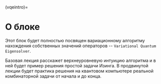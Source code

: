 (vqeintro)=

# О блоке

Этот блок будет полностью посвящен вариационному алгоритму нахождения собственных значений операторов -- `Variational Quantum Eigensolver`.

Базовая лекция расскажет верхнеуровневую интуицию алгоритма и в ней будет пример решения простой задачи Изинга. В продвинутой лекции будет практика решения на квантовом компьютере реальной комбинаторной задачи от начала и до конца.
